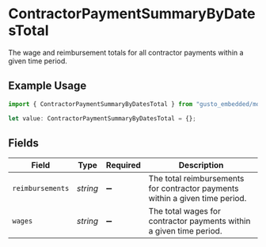 # ContractorPaymentSummaryByDatesTotal

The wage and reimbursement totals for all contractor payments within a given time period.

## Example Usage

```typescript
import { ContractorPaymentSummaryByDatesTotal } from "gusto_embedded/models/components";

let value: ContractorPaymentSummaryByDatesTotal = {};
```

## Fields

| Field                                                                        | Type                                                                         | Required                                                                     | Description                                                                  |
| ---------------------------------------------------------------------------- | ---------------------------------------------------------------------------- | ---------------------------------------------------------------------------- | ---------------------------------------------------------------------------- |
| `reimbursements`                                                             | *string*                                                                     | :heavy_minus_sign:                                                           | The total reimbursements for contractor payments within a given time period. |
| `wages`                                                                      | *string*                                                                     | :heavy_minus_sign:                                                           | The total wages for contractor payments within a given time period.          |